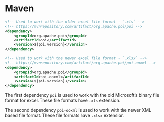 # Maven

```xml
<!-- Used to work with the older excel file format - `.xls` -->
<!-- https://mvnrepository.com/artifact/org.apache.poi/poi -->
<dependency>
    <groupId>org.apache.poi</groupId>
    <artifactId>poi</artifactId>
    <version>${poi.version}</version>
</dependency>

<!-- Used to work with the newer excel file format - `.xlsx` -->
<!-- https://mvnrepository.com/artifact/org.apache.poi/poi-ooxml -->
<dependency>
    <groupId>org.apache.poi</groupId>
    <artifactId>poi-ooxml</artifactId>
    <version>${poi.version}</version>
</dependency>
```

The first dependency `poi` is used to work with the old Microsoft’s binary file format for excel. These file formats have `.xls` extension.

The second dependency `poi-ooxml` is used to work with the newer XML based file format. These file formats have `.xlsx` extension.

